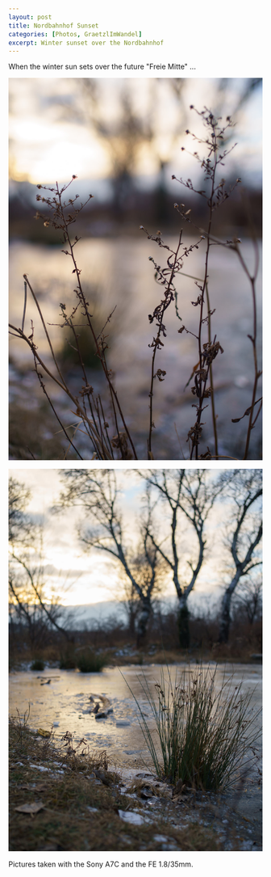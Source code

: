 ```yaml
---
layout: post
title: Nordbahnhof Sunset
categories: [Photos, GraetzlImWandel]
excerpt: Winter sunset over the Nordbahnhof
---
```


When the winter sun sets over the future "Freie Mitte" ...

!["Grätzl im Wandel" - Nordbahnhof Sunset](../images/20210213/nordbahnhof-sunset_1.jpg)

!["Grätzl im Wandel" - Nordbahnhof Sunset](../images/20210213/nordbahnhof-sunset_2.jpg)

Pictures taken with the Sony A7C and the FE 1.8/35mm.
